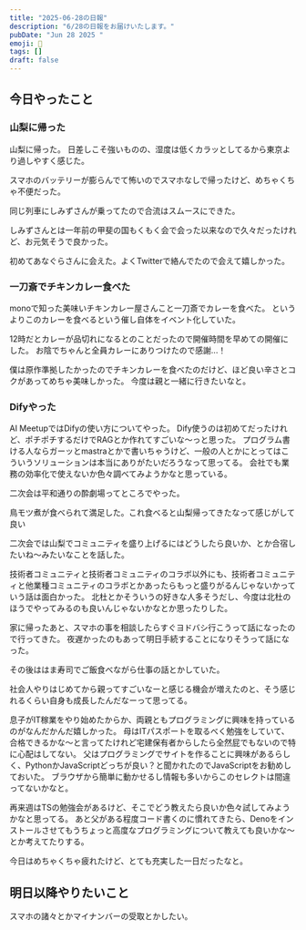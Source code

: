 ```yaml
---
title: "2025-06-28の日報"
description: "6/28の日報をお届けいたします。"
pubDate: "Jun 28 2025 "
emoji: 🦊
tags: []
draft: false
---
```


## 今日やったこと

### 山梨に帰った

山梨に帰った。
日差しこそ強いものの、湿度は低くカラッとしてるから東京より過しやすく感じた。

スマホのバッテリーが膨らんでて怖いのでスマホなしで帰ったけど、めちゃくちゃ不便だった。

同じ列車にしみずさんが乗ってたので合流はスムースにできた。

しみずさんとは一年前の甲斐の国もくもく会で会った以来なので久々だったけれど、お元気そうで良かった。

初めてあなぐらさんに会えた。よくTwitterで絡んでたので会えて嬉しかった。

### 一刀斎でチキンカレー食べた

monoで知った美味いチキンカレー屋さんこと一刀斎でカレーを食べた。
というよりこのカレーを食べるという催し自体をイベント化していた。

12時だとカレーが品切れになるとのことだったので開催時間を早めての開催にした。
お陰でちゃんと全員カレーにありつけたので感謝...！

僕は原作準拠したかったのでチキンカレーを食べたのだけど、ほど良い辛さとコクがあってめちゃ美味しかった。
今度は親と一緒に行きたいなと。

### Difyやった

AI MeetupではDifyの使い方についてやった。
Dify使うのは初めてだったけれど、ポチポチするだけでRAGとか作れてすごいな〜っと思った。
プログラム書ける人ならガーッとmastraとかで書いちゃうけど、一般の人とかにとってはこういうソリューションは本当にありがたいだろうなって思ってる。
会社でも業務の効率化で使えないか色々調べてみようかなと思っている。

二次会は平和通りの酔劇場ってところでやった。

鳥モツ煮が食べられて満足した。これ食べると山梨帰ってきたなって感じがして良い

二次会では山梨でコミュニティを盛り上げるにはどうしたら良いか、とか合宿したいね〜みたいなことを話した。

技術者コミュニティと技術者コミュニティのコラボ以外にも、技術者コミュニティと他業種コミュニティのコラボとかあったらもっと盛りがるんじゃないかっていう話は面白かった。
北杜とかそういうの好きな人多そうだし、今度は北杜のほうでやってみるのも良いんじゃないかなとか思ったりした。

家に帰ったあと、スマホの事を相談したらすぐヨドバシ行こうって話になったので行ってきた。
夜遅かったのもあって明日手続することになりそうって話になった。

その後ははま寿司でご飯食べながら仕事の話とかしていた。

社会人やりはじめてから親ってすごいなーと感じる機会が増えたのと、そう感じれるくらい自身も成長したんだなーって思ってる。

息子がIT稼業をやり始めたからか、両親ともプログラミングに興味を持っているのがなんだかんだ嬉しかった。
母はITパスポートを取るべく勉強をしていて、合格できるかな〜と言ってたけれど宅建保有者からしたら全然屁でもないので特に心配はしてない。
父はプログラミングでサイトを作ることに興味があるらしく、PythonかJavaScriptどっちが良い？と聞かれたのでJavaScriptをお勧めしておいた。
ブラウザから簡単に動かせるし情報も多いからこのセレクトは間違ってないかなと。

再来週はTSの勉強会があるけど、そこでどう教えたら良いか色々試してみようかなと思ってる。
あと父がある程度コード書くのに慣れてきたら、Denoをインストールさせてもうちょっと高度なプログラミングについて教えても良いかな〜とか考えてたりする。

今日はめちゃくちゃ疲れたけど、とても充実した一日だったなと。

## 明日以降やりたいこと

スマホの諸々とかマイナンバーの受取とかしたい。
